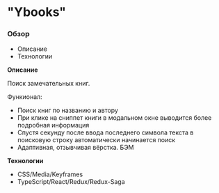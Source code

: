 # "Ybooks"

### Обзор
* Описание
* Технологии

**Описание**

Поиск замечательных книг.

Функионал:
* Поиск книг по названию и автору
* При клике на сниппет книги в модальном окне выводится более подробная информация
* Спустя секунду после ввода последнего символа текста в поисковую строку автоматически начинается поиск
* Адаптивная, отзывчивая вёрстка. БЭМ

**Технологии**

* CSS/Media/Keyframes
* TypeScript/React/Redux/Redux-Saga
